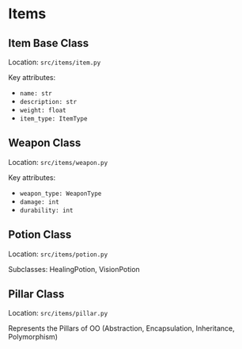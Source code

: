 # Items

## Item Base Class

Location: `src/items/item.py`

Key attributes:

- `name: str`
- `description: str`
- `weight: float`
- `item_type: ItemType`

## Weapon Class

Location: `src/items/weapon.py`

Key attributes:

- `weapon_type: WeaponType`
- `damage: int`
- `durability: int`

## Potion Class

Location: `src/items/potion.py`

Subclasses: HealingPotion, VisionPotion

## Pillar Class

Location: `src/items/pillar.py`

Represents the Pillars of OO (Abstraction, Encapsulation, Inheritance, Polymorphism)
